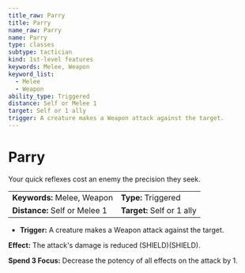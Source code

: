 ```yaml
---
title_raw: Parry
title: Parry
name_raw: Parry
name: Parry
type: classes
subtype: tactician
kind: 1st-level features
keywords: Melee, Weapon
keyword_list:
  - Melee
  - Weapon
ability_type: Triggered
distance: Self or Melee 1
target: Self or 1 ally
trigger: A creature makes a Weapon attack against the target.
---
```


# Parry

Your quick reflexes cost an enemy the precision they seek.

|                               |                            |
| :---------------------------- | :------------------------- |
| **Keywords:** Melee, Weapon   | **Type:** Triggered        |
| **Distance:** Self or Melee 1 | **Target:** Self or 1 ally |

- **Trigger:** A creature makes a Weapon attack against the target.

**Effect:** The attack's damage is reduced (SHIELD)(SHIELD).

**Spend 3 Focus:** Decrease the potency of all effects on the attack by 1.
